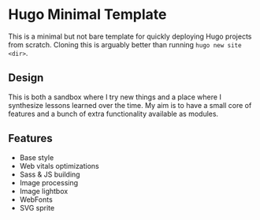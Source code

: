 # Hugo Minimal Template
This is a minimal but not bare template for quickly deploying Hugo projects from scratch. Cloning this is arguably better than running `hugo new site <dir>`.

## Design
This is both a sandbox where I try new things and a place where I synthesize lessons learned over the time. My aim is to have a small core of features and a bunch of extra functionality available as modules.

## Features
- Base style
- Web vitals optimizations
- Sass & JS building
- Image processing
- Image lightbox
- WebFonts
- SVG sprite
